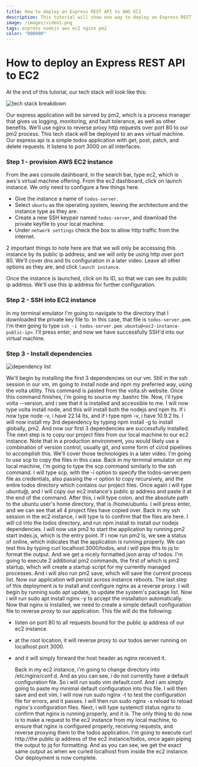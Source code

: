 ```yaml
---
title: How to deploy an Express REST API to AWS EC2
description: This tutorial will show one way to deploy an Express REST API to an EC2 instance using Nginx as a reverse proxy.
image: /images/video1.png
tags: express nodejs aws ec2 nginx pm2
color: "000000"
---
```


# How to deploy an Express REST API to EC2

At the end of this tutorial, our tech stack will look like this:

![tech stack breakdown](/images/express-pm2-nginx-ec2/tech-stack.png)

Our express application will be served by pm2, which is a process manager that gives us logging, monitoring, and fault tolerance, as well as other benefits.
We'll use nginx to reverse proxy http requests over port 80 to our pm2 process.
This tech stack will be deployed to an aws virtual machine.
Our express api is a simple todos application with get, post, patch, and delete requests.
It listens to port 3000 on all interfaces.

### Step 1 - provision AWS EC2 instance

From the aws console dashboard, in the search bar, type ec2, which is aws's virtual machine offering.
From the ec2 dashboard, click on launch instance.
We only need to configure a few things here.

- Give the instance a name of `todos-server`.
- Select `ubuntu` as the operating system, leaving the architecture and the instance type as they are.
- Create a new SSH keypair named `todos-server`, and download the private keyfile to your local machine.
- Under `network settings` check the box to allow http traffic from the internet.

2 important things to note here are that we will only be accessing this instance by its public ip address, and we will only be using http over port 80.
We'll cover dns and tls configuration in a later video.
Leave all other options as they are, and click `launch instance`.

Once the instance is launched, click on its ID, so that we can see its public ip address.
We'll use this ip address for further configuration.

### Step 2 - SSH into EC2 instance

In my terminal emulator I'm going to navigate to the directory that I downloaded the private key file to.
In this case, that file is `todos-server.pem`.
I'm then going to type `ssh -i todos-server.pem ubuntu@<ec2-instance-public-ip>`.
I'll press enter, and now we have successfully SSH'd into our virtual machine.

### Step 3 - Install dependencies

![dependency list](/images/express-pm2-nginx-ec2/dependencies.png)

We'll begin by installing the first 3 dependencies on our vm.
Still in the ssh session in our vm, im going to install node and npm my preferred way, using the volta utility.
This command is pasted from the volta.sh website.
Once this command finishes, i'm going to source my .bashrc file.
Now, i'll type volta --version, and i see that it is installed and accessible to me.
I will now type volta install node, and this will install both the nodejs and npm lts.
If i now type node -v, i have 22.14 lts, and if i type npm -v, i have 10.9.2 lts.
I will now install my 3rd dependency by typing npm install -g to install globally, pm2.
And now our first 3 dependencies are successfully installed.
The next step is to copy our project files from our local machine to our ec2 instance.
Note that in a production environment, you would likely use a combination of version control, usually git, and some form of ci/cd pipelines to accomplish this.
We'll cover those technologies in a later video.
I'm going to use scp to copy the files in this case.
Back in my terminal emulator on my local machine, i'm going to type the scp command similarly to the ssh command.
I will type scp, with the -i option to specify the todos-server.pem file as credentials, also passing the -r option to copy recursively, and the entire todos directory which contains our project files.
Once again i will type ubuntu@, and i will copy our ec2 instance's public ip address and paste it at the end of the command.
After this, i will type colon, and the absolute path to the ubuntu user's home directory, that is /home/ubuntu.
I will press enter, and we can see that all 4 project files have copied over.
Back in my ssh session in the ec2 instance, i will type ls to confirm that the files are here.
I will cd into the todos directory, and run npm install to install our nodejs dependencies.
I will now use pm2 to start the application by running pm2 start index.js, which is the entry point.
If i now run pm2 ls, we see a status of online, which indicates that the application is running properly.
We can test this by typing curl localhost:3000/todos, and i will pipe this to jq to format the output.
And we get a nicely formatted json array of todos.
I'm going to execute 2 additional pm2 commands, the first of which is pm2 startup, which will create a startup script for my currently managed processes.
And i will also run pm2 save, which will save the current process list.
Now our application will persist across instance reboots.
The last step of this deployment is to install and configure nginx as a reverse proxy.
I will begin by running sudo apt update, to update the system's package list.
Now i will run sudo apt install nginx -y to accept the installation automatically.
Now that nginx is installed, we need to create a simple default configuration file to reverse proxy to our application.
This file will do the following:

- listen on port 80 to all requests bound for the public ip address of our ec2 instance.
- at the root location, it will reverse proxy to our todos server running on localhost port 3000.
- and it will simply forward the host header as nginx received it.

  Back in my ec2 instance, i'm going to change directory into /etc/nginx/conf.d.
  And as you can see, i do not currently have a default configuration file.
  So i will run sudo vim default.conf.
  And i am simply going to paste my minimal default configuration into this file.
  I will then save and exit vim.
  I will now run sudo nginx -t to test the configuration file for errors, and it passes.
  I will then run sudo nginx -s reload to reload nginx's configuration files.
  Next, i will type systemctl status nginx to confirm that nginx is running properly, and it is.
  The only thing to do now is to make a request to the ec2 instance from my local machine, to ensure that nginx is configured properly, receiving requests, and reverse proxying them to the todos application.
  I'm going to execute curl http://the public ip address of the ec2 instance/todos, once again piping the output to jq for formatting.
  And as you can see, we get the exact same output as when we curled localhost from inside the ec2 instance.
  Our deployment is now complete.
